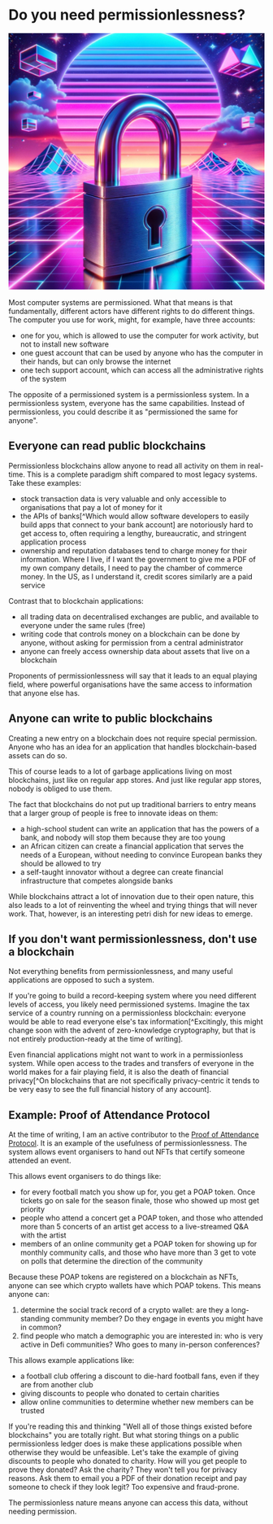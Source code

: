 # Do you need permissionlessness?

<img src="../assets/illustrations/open-padlock.png" alt="An open padlock" class="img-50-right">

Most computer systems are permissioned. What that means is that fundamentally, different actors have different rights to do different things. The computer you use for work, might, for example, have three accounts:

- one for you, which is allowed to use the computer for work activity, but not to install new software
- one guest account that can be used by anyone who has the computer in their hands, but can only browse the internet
- one tech support account, which can access all the administrative rights of the system

The opposite of a permissioned system is a permissionless system. In a permissionless system, everyone has the same capabilities. Instead of permissionless, you could describe it as "permissioned the same for anyone".

## Everyone can read public blockchains

Permissionless blockchains allow anyone to read all activity on them in real-time. This is a complete paradigm shift compared to most legacy systems. Take these examples:

- stock transaction data is very valuable and only accessible to organisations that pay a lot of money for it
- the APIs of banks[^Which would allow software developers to easily build apps that connect to your bank account] are notoriously hard to get access to, often requiring a lengthy, bureaucratic, and stringent application process
- ownership and reputation databases tend to charge money for their information. Where I live, if I want the government to give me a PDF of my own company details, I need to pay the chamber of commerce money. In the US, as I understand it, credit scores similarly are a paid service

Contrast that to blockchain applications:

- all trading data on decentralised exchanges are public, and available to everyone under the same rules (free)
- writing code that controls money on a blockchain can be done by anyone, without asking for permission from a central administrator
- anyone can freely access ownership data about assets that live on a blockchain

Proponents of permissionlessness will say that it leads to an equal playing field, where powerful organisations have the same access to information that anyone else has.

## Anyone can write to public blockchains

Creating a new entry on a blockchain does not require special permission. Anyone who has an idea for an application that handles blockchain-based assets can do so.

This of course leads to a lot of garbage applications living on most blockchains, just like on regular app stores. And just like regular app stores, nobody is obliged to use them.

The fact that blockchains do not put up traditional barriers to entry means that a larger group of people is free to innovate ideas on them:

- a high-school student can write an application that has the powers of a bank, and nobody will stop them because they are too young
- an African citizen can create a financial application that serves the needs of a European, without needing to convince European banks they should be allowed to try
- a self-taught innovator without a degree can create financial infrastructure that competes alongside banks

While blockchains attract a lot of innovation due to their open nature, this also leads to a lot of reinventing the wheel and trying things that will never work. That, however, is an interesting petri dish for new ideas to emerge.

## If you don't want permissionlessness, don't use a blockchain

Not everything benefits from permissionlessness, and many useful applications are opposed to such a system.

If you're going to build a record-keeping system where you need different levels of access, you likely need permissioned systems. Imagine the tax service of a country running on a permissionless blockchain: everyone would be able to read everyone else's tax information[^Excitingly, this might change soon with the advent of zero-knowledge cryptography, but that is not entirely production-ready at the time of writing].

Even financial applications might not want to work in a permissionless system. While open access to the trades and transfers of everyone in the world makes for a fair playing field, it is also the death of financial privacy[^On blockchains that are not specifically privacy-centric it tends to be very easy to see the full financial history of any account].

## Example: Proof of Attendance Protocol

At the time of writing, I am an active contributor to the [Proof of Attendance Protocol](https://poap.xyz). It is an example of the usefulness of permissionlessness. The system allows event organisers to hand out NFTs that certify someone attended an event.

This allows event organisers to do things like:

- for every football match you show up for, you get a POAP token. Once tickets go on sale for the season finale, those who showed up most get priority
- people who attend a concert get a POAP token, and those who attended more than 5 concerts of an artist get access to a live-streamed Q&A with the artist
- members of an online community get a POAP token for showing up for monthly community calls, and those who have more than 3 get to vote on polls that determine the direction of the community

Because these POAP tokens are registered on a blockchain as NFTs, anyone can see which crypto wallets have which POAP tokens. This means anyone can:

1. determine the social track record of a crypto wallet: are they a long-standing community member? Do they engage in events you might have in common?
2. find people who match a demographic you are interested in: who is very active in Defi communities? Who goes to many in-person conferences?

This allows example applications like:

- a football club offering a discount to die-hard football fans, even if they are from another club
- giving discounts to people who donated to certain charities
- allow online communities to determine whether new members can be trusted

If you're reading this and thinking "Well all of those things existed before blockchains" you are totally right. But what storing things on a public permissionless ledger does is make these applications possible when otherwise they would be unfeasible. Let's take the example of giving discounts to people who donated to charity. How will you get people to prove they donated? Ask the charity? They won't tell you for privacy reasons. Ask them to email you a PDF of their donation receipt and pay someone to check if they look legit? Too expensive and fraud-prone.

The permissionless nature means anyone can access this data, without needing permission.